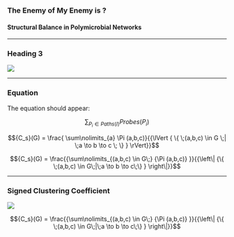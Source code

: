 ### The Enemy of My Enemy is ?
#### Structural Balance in Polymicrobial Networks

---

### Heading 3

![](https://rawgit.com/sathomas/presentations/sbalance/assets/o_graphs.svg)

---

### Equation

The equation should appear:

$$\sum\nolimits_{P_i \in Paths(I)} Probes(P_{i})$$

$${C_s}(G) = \frac{ \sum\nolimits_{a} \Pi (a,b,c)}{{\lVert { \{ \;(a,b,c) \in G \;| \;a \to b \to c \; \} } \rVert}}$$

$${C_s}(G) = \frac{{\sum\nolimits_{(a,b,c) \in G\;} {\Pi (a,b,c)} }}{{\left\| {\{ \;(a,b,c) \in G\;|\;a \to b \to c\;\} } \right\|}}$$


---

### Signed Clustering Coefficient

![](https://rawgit.com/sathomas/presentations/sbalance/assets/o_c_s.svg)

$${C_s}(G) = \frac{{\sum\nolimits_{(a,b,c) \in G\;} {\Pi (a,b,c)} }}{{\left\| {\{ \;(a,b,c) \in G\;|\;a \to b \to c\;\} } \right\|}}$$

